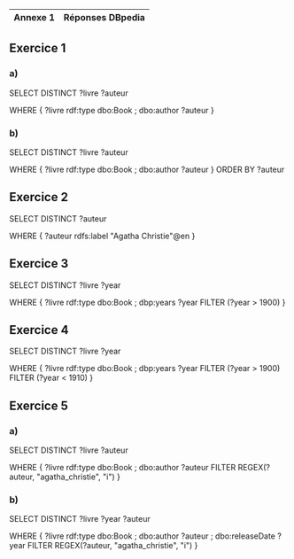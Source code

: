 |Annexe 1|Réponses DBpedia|
|:--:|:--:|
## Exercice 1
### a)
SELECT DISTINCT ?livre ?auteur

WHERE
{
?livre rdf:type dbo:Book ;
dbo:author ?auteur
}

### b)
SELECT DISTINCT ?livre ?auteur

WHERE
{
?livre rdf:type dbo:Book ;
dbo:author ?auteur
}
ORDER BY ?auteur

## Exercice 2
SELECT DISTINCT ?auteur

WHERE
{
?auteur rdfs:label "Agatha Christie"@en
}

## Exercice 3
SELECT DISTINCT ?livre ?year

WHERE
{
?livre rdf:type dbo:Book ;
dbp:years ?year
FILTER (?year > 1900)
}

## Exercice 4
SELECT DISTINCT ?livre ?year

WHERE
{
?livre rdf:type dbo:Book ;
dbp:years ?year
FILTER (?year > 1900)
FILTER (?year < 1910)
}

## Exercice 5
### a)
SELECT DISTINCT ?livre ?auteur

WHERE
{
?livre rdf:type dbo:Book ;
dbo:author ?auteur
FILTER REGEX(?auteur, "agatha_christie", "i")
}

### b)
SELECT DISTINCT ?livre ?year ?auteur

WHERE
{
?livre rdf:type dbo:Book ;
dbo:author ?auteur ;
dbo:releaseDate ?year
FILTER REGEX(?auteur, "agatha_christie", "i")
}